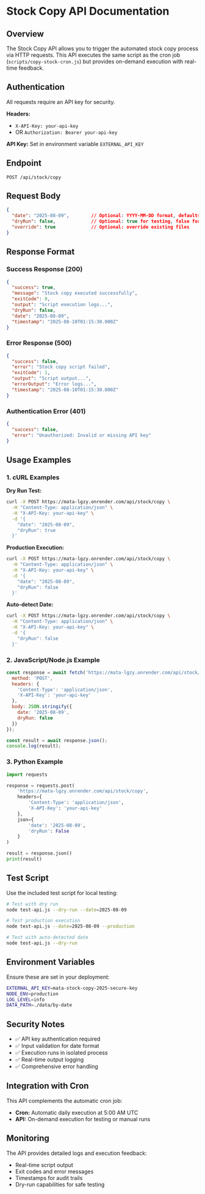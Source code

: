 # Stock Copy API Documentation

## Overview

The Stock Copy API allows you to trigger the automated stock copy process via HTTP requests. This API executes the same script as the cron job (`scripts/copy-stock-cron.js`) but provides on-demand execution with real-time feedback.

## Authentication

All requests require an API key for security.

**Headers:**
- `X-API-Key: your-api-key` 
- OR `Authorization: Bearer your-api-key`

**API Key:** Set in environment variable `EXTERNAL_API_KEY`

## Endpoint

```
POST /api/stock/copy
```

## Request Body

```json
{
  "date": "2025-08-09",        // Optional: YYYY-MM-DD format, defaults to yesterday
  "dryRun": false,             // Optional: true for testing, false for execution
  "override": true             // Optional: override existing files
}
```

## Response Format

### Success Response (200)
```json
{
  "success": true,
  "message": "Stock copy executed successfully",
  "exitCode": 0,
  "output": "Script execution logs...",
  "dryRun": false,
  "date": "2025-08-09",
  "timestamp": "2025-08-10T01:15:30.000Z"
}
```

### Error Response (500)
```json
{
  "success": false,
  "error": "Stock copy script failed",
  "exitCode": 1,
  "output": "Script output...",
  "errorOutput": "Error logs...",
  "timestamp": "2025-08-10T01:15:30.000Z"
}
```

### Authentication Error (401)
```json
{
  "success": false,
  "error": "Unauthorized: Invalid or missing API key"
}
```

## Usage Examples

### 1. cURL Examples

**Dry Run Test:**
```bash
curl -X POST https://mata-lgzy.onrender.com/api/stock/copy \
  -H "Content-Type: application/json" \
  -H "X-API-Key: your-api-key" \
  -d '{
    "date": "2025-08-09",
    "dryRun": true
  }'
```

**Production Execution:**
```bash
curl -X POST https://mata-lgzy.onrender.com/api/stock/copy \
  -H "Content-Type: application/json" \
  -H "X-API-Key: your-api-key" \
  -d '{
    "date": "2025-08-09",
    "dryRun": false
  }'
```

**Auto-detect Date:**
```bash
curl -X POST https://mata-lgzy.onrender.com/api/stock/copy \
  -H "Content-Type: application/json" \
  -H "X-API-Key: your-api-key" \
  -d '{
    "dryRun": false
  }'
```

### 2. JavaScript/Node.js Example

```javascript
const response = await fetch('https://mata-lgzy.onrender.com/api/stock/copy', {
  method: 'POST',
  headers: {
    'Content-Type': 'application/json',
    'X-API-Key': 'your-api-key'
  },
  body: JSON.stringify({
    date: '2025-08-09',
    dryRun: false
  })
});

const result = await response.json();
console.log(result);
```

### 3. Python Example

```python
import requests

response = requests.post(
    'https://mata-lgzy.onrender.com/api/stock/copy',
    headers={
        'Content-Type': 'application/json',
        'X-API-Key': 'your-api-key'
    },
    json={
        'date': '2025-08-09',
        'dryRun': False
    }
)

result = response.json()
print(result)
```

## Test Script

Use the included test script for local testing:

```bash
# Test with dry run
node test-api.js --dry-run --date=2025-08-09

# Test production execution
node test-api.js --date=2025-08-09 --production

# Test with auto-detected date
node test-api.js --dry-run
```

## Environment Variables

Ensure these are set in your deployment:

```bash
EXTERNAL_API_KEY=mata-stock-copy-2025-secure-key
NODE_ENV=production
LOG_LEVEL=info
DATA_PATH=./data/by-date
```

## Security Notes

- ✅ API key authentication required
- ✅ Input validation for date format
- ✅ Execution runs in isolated process
- ✅ Real-time output logging
- ✅ Comprehensive error handling

## Integration with Cron

This API complements the automatic cron job:
- **Cron:** Automatic daily execution at 5:00 AM UTC
- **API:** On-demand execution for testing or manual runs

## Monitoring

The API provides detailed logs and execution feedback:
- Real-time script output
- Exit codes and error messages
- Timestamps for audit trails
- Dry-run capabilities for safe testing
